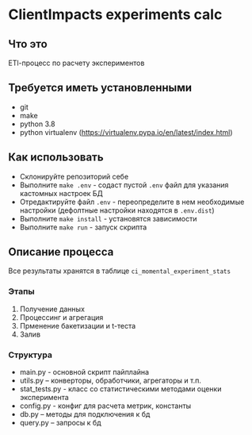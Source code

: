 # ClientImpacts experiments calc

## Что это
ETl-процесс по расчету экспериментов

## Требуется иметь установленными
* git
* make
* python 3.8
* python virtualenv (https://virtualenv.pypa.io/en/latest/index.html)

## Как использовать
* Склонируйте репозиторий себе
* Выполните `make .env` - содаст пустой `.env` файл для указания кастомных настроек БД
* Отредактируйте файл `.env` - переопределите в нем необходимые настройки
 (дефолтные настройки находятся в `.env.dist`)
* Выполните `make install` - установятся зависимости
* Выполните `make run` - запуск скрипта


## Описание процесса
Все результаты хранятся в таблице `ci_momental_experiment_stats`

### Этапы
1. Получение данных 
2. Процессинг и агрегация
3. Прменение бакетизации и t-теста
4. Залив

### Структура
* main.py - основной скрипт пайплайна
* utils.py – конверторы, обработчики, агрегаторы и т.п.
* stat_tests.py - класс со статистическими методами оценки эксперимента
* config.py - конфиг для расчета метрик, константы
* db.py – методы для подключения к бд
* query.py – запросы к бд

